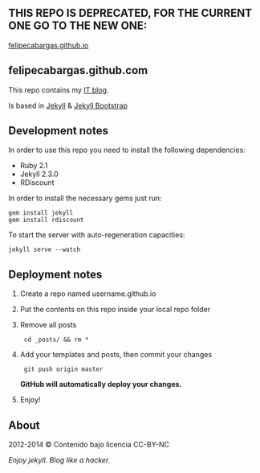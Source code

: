 **THIS REPO IS DEPRECATED, FOR THE CURRENT ONE GO TO THE NEW ONE:**
---
[felipecabargas.github.io](http://github.com/felipecabargas/felipecabargas.github.io)

**felipecabargas.github.com**
---
This repo contains my [IT blog](http://blog.cabargas.com).

Is based in [Jekyll](http://jekyllrb.com) & [Jekyll Bootstrap](http://jekyllbootstrap.com)

**Development notes**
---
In order to use this repo you need to install the following dependencies:

+ Ruby 2.1
+ Jekyll 2.3.0
+ RDiscount

In order to install the necessary gems just run:

	gem install jekyll
	gem install rdiscount

To start the server with auto-regeneration capacities:

	jekyll serve --watch

**Deployment notes**
---
1. Create a repo named username.github.io
2. Put the contents on this repo inside your local repo folder
3. Remove all posts

		cd _posts/ && rm *

4. Add your templates and posts, then commit your changes


		git push origin master

	**GitHub will automatically deploy your changes.**

5. Enjoy!

**About**
---
2012-2014 &copy; Contenido bajo licencia CC-BY-NC

*Enjoy jekyll. Blog like a hacker.*